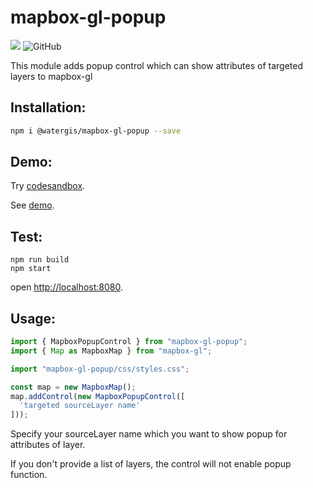 # mapbox-gl-popup
![](https://github.com/watergis/mapbox-gl-popup/workflows/Node.js%20Package/badge.svg)
![GitHub](https://img.shields.io/github/license/watergis/mapbox-gl-popup)

This module adds popup control which can show attributes of targeted layers to mapbox-gl

## Installation:

```bash
npm i @watergis/mapbox-gl-popup --save
```

## Demo:

Try [codesandbox](https://codesandbox.io/s/mapbox-gl-popup-y8xs9).

See [demo](https://watergis.github.io/mapbox-gl-popup).

## Test:

```
npm run build
npm start
```

open [http://localhost:8080](http://localhost:8080).

## Usage:

```ts
import { MapboxPopupControl } from "mapbox-gl-popup";
import { Map as MapboxMap } from "mapbox-gl";

import "mapbox-gl-popup/css/styles.css";

const map = new MapboxMap();
map.addControl(new MapboxPopupControl([
  'targeted sourceLayer name'
]));
```

Specify your sourceLayer name which you want to show popup for attributes of layer.

If you don't provide a list of layers, the control will not enable popup function.
